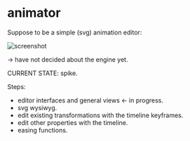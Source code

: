 # animator

Suppose to be a simple (svg) animation editor:

![screenshot](pic.png)

-> have not decided about the engine yet.

CURRENT STATE: spike.

Steps: 
- editor interfaces and general views <- in progress.
- svg wysiwyg.
- edit existing transformations with the timeline keyframes.
- edit other properties with the timeline.
- easing functions.
